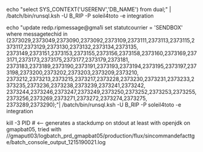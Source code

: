 echo "select SYS_CONTEXT('USERENV','DB_NAME') from dual;" | /batch/bin/runsql.ksh -U B_RIP -P soleil4toto -e integration

echo "update redp.ripmessage@gma1i set statutcourrier = 'SENDBOX' where messagetechid in (2373029,2373049,2373090,2373092,2373109,2373111,2373113,2373115,2373117,2373129,2373130,2373132,2373134,2373135, 2373149,2373151,2373153,2373155,2373156,2373158,2373160,2373169,2373171,2373173,2373175,2373177,2373179,2373181, 2373183,2373189,2373190,2373191,2373193,2373194,2373195,2373197,2373198,2373200,2373202,2373203,2373209,2373210, 2373212,2373213,2373215,2373217,2373228,2373230,2373231,2373233,2373235,2373236,2373238,2373239,2373241,2373242, 2373244,2373246,2373247,2373249,2373250,2373252,2373253,2373255,2373256,2373269,2373271,2373272,2373274,2373275, 2373289,2373290);"| /batch/bin/runsql.ksh -U B_RIP -P soleil4toto -e integration


kill -3 PID # <-- generates a stackdump on stdout at least with openjdk on gmapbat05, tried with //gmaputl03/logbatch_prd_gmapbat05/production/flux/sincommandefacttge/batch_console_output_1215190021.log
